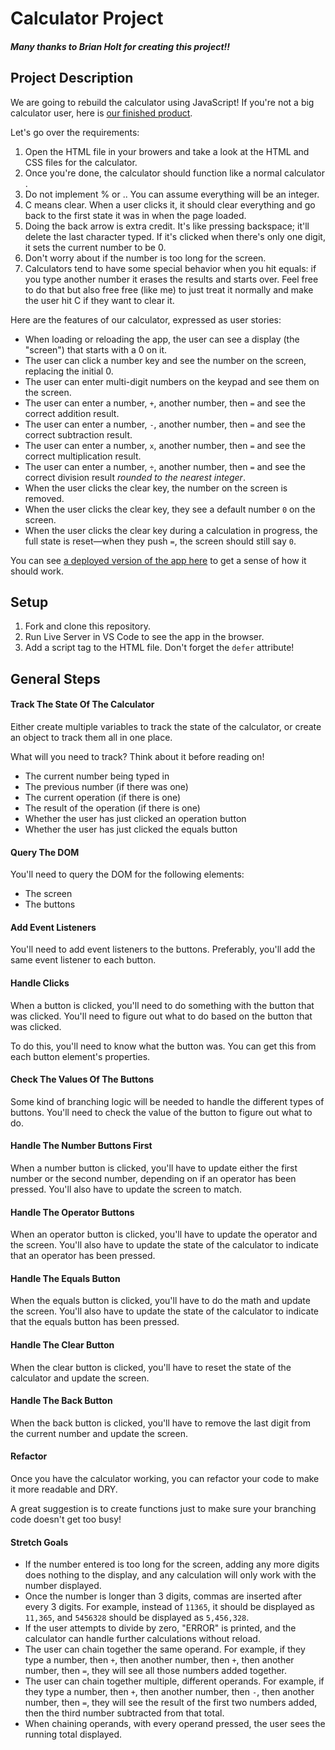 # Calculator Project

##### Many thanks to Brian Holt for creating this project!!

## Project Description

We are going to rebuild the calculator using JavaScript! If you're not a big calculator user, here is [our finished product](https://ac-calculator-solution.surge.sh/).

Let's go over the requirements:

1. Open the HTML file in your browers and take a look at the HTML and CSS files for the calculator.
2. Once you're done, the calculator should function like a normal calculator .
3. Do not implement % or .. You can assume everything will be an integer.
4. C means clear. When a user clicks it, it should clear everything and go back to the first state it was in when the page loaded.
5. Doing the back arrow is extra credit. It's like pressing backspace; it'll delete the last character typed. If it's clicked when there's only one digit, it sets the current number to be 0.
6. Don't worry about if the number is too long for the screen.
7. Calculators tend to have some special behavior when you hit equals: if you type another number it erases the results and starts over. Feel free to do that but also free free (like me) to just treat it normally and make the user hit C if they want to clear it.

Here are the features of our calculator, expressed as user stories:

- When loading or reloading the app, the user can see a display (the "screen") that starts with a 0 on it.
- The user can click a number key and see the number on the screen, replacing the initial 0.
- The user can enter multi-digit numbers on the keypad and see them on the screen.
- The user can enter a number, `+`, another number, then `=` and see the correct addition result.
- The user can enter a number, `-`, another number, then `=` and see the correct subtraction result.
- The user can enter a number, `x`, another number, then `=` and see the correct multiplication result.
- The user can enter a number, `÷`, another number, then `=` and see the correct division result _rounded to the nearest integer_.
- When the user clicks the clear key, the number on the screen is removed.
- When the user clicks the clear key, they see a default number `0` on the screen.
- When the user clicks the clear key during a calculation in progress, the full state is reset—when they push `=`, the screen should still say `0`.

You can see [a deployed version of the app here](https://ac-calculator-solution.surge.sh/) to get a sense of how it should work.

## Setup

1. Fork and clone this repository.
2. Run Live Server in VS Code to see the app in the browser.
3. Add a script tag to the HTML file. Don't forget the `defer` attribute!

## General Steps

#### Track The State Of The Calculator

Either create multiple variables to track the state of the calculator, or create an object to track them all in one place.

What will you need to track? Think about it before reading on!

- The current number being typed in
- The previous number (if there was one)
- The current operation (if there is one)
- The result of the operation (if there is one)
- Whether the user has just clicked an operation button
- Whether the user has just clicked the equals button

#### Query The DOM

You'll need to query the DOM for the following elements:

- The screen
- The buttons

#### Add Event Listeners

You'll need to add event listeners to the buttons. Preferably, you'll add the same event listener to each button.

#### Handle Clicks

When a button is clicked, you'll need to do something with the button that was clicked. You'll need to figure out what to do based on the button that was clicked.

To do this, you'll need to know what the button was. You can get this from each button element's properties.

#### Check The Values Of The Buttons

Some kind of branching logic will be needed to handle the different types of buttons. You'll need to check the value of the button to figure out what to do.

#### Handle The Number Buttons First

When a number button is clicked, you'll have to update either the first number or the second number, depending on if an operator has been pressed. You'll also have to update the screen to match.

#### Handle The Operator Buttons

When an operator button is clicked, you'll have to update the operator and the screen. You'll also have to update the state of the calculator to indicate that an operator has been pressed.

#### Handle The Equals Button

When the equals button is clicked, you'll have to do the math and update the screen. You'll also have to update the state of the calculator to indicate that the equals button has been pressed.

#### Handle The Clear Button

When the clear button is clicked, you'll have to reset the state of the calculator and update the screen.

#### Handle The Back Button

When the back button is clicked, you'll have to remove the last digit from the current number and update the screen.

#### Refactor

Once you have the calculator working, you can refactor your code to make it more readable and DRY.

A great suggestion is to create functions just to make sure your branching code doesn't get too busy!

#### Stretch Goals

- If the number entered is too long for the screen, adding any more digits does nothing to the display, and any calculation will only work with the number displayed.
- Once the number is longer than 3 digits, commas are inserted after every 3 digits. For example, instead of `11365`, it should be displayed as `11,365`, and `5456328` should be displayed as `5,456,328`.
- If the user attempts to divide by zero, "ERROR" is printed, and the calculator can handle further calculations without reload.
- The user can chain together the same operand. For example, if they type a number, then `+`, then another number, then `+`, then another number, then `=`, they will see all those numbers added together.
- The user can chain together multiple, different operands. For example, if they type a number, then `+`, then another number, then `-`, then another number, then `=`, they will see the result of the first two numbers added, then the third number subtracted from that total.
- When chaining operands, with every operand pressed, the user sees the running total displayed.
